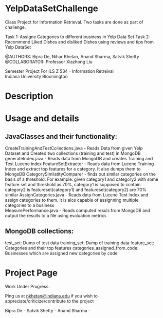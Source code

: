 YelpDataSetChallenge
====================

Class Project for Information Retrieval. Two tasks are done as part of challenge. 

Task 1: Assigne Categories to different business in Yelp Data Set
Task 2: Recommend Liked Dishes and disliked Dishes using reviews and tips from Yelp DataSet


@AUTHORS: Bipra De, Nihar Khetan, Anand Sharma, Satvik Shetty
@COLLABORATOR: Professor Xiazhong Liu

Semester Project For
ILS Z 534 - Information Retreival  
Indiana University Bloomington

Description
====================

Usage and details
====================
JavaClasses and their functionality:
------------------------------------
CreateTrainingAndTestCollections.java - Reads Data from given Yelp Dataset and Created two collections (training and test) in MongoDB 
generateIndex.java - Reads data from MongoDB and creates Training and Test Lucene index
FeatureSetExtractor -  Reads data from Lucene Training Index and extract top features for a category. It also dumps them to MongoDB
CategorySimilatityComparer - finds out similar categories on the basis of a threshold. For example: given category1 and category2 with 
			     some feature set and threshold as 70%, category1 is supposed to contain category2 is featureset(category1) and
			     featureset(category2) are 70% similar
AssignCategories.java - Reads data from Lucene Test Index and assign categories to them. It is alos capable of assignning multiple categories to a business			   
MeasurePerformance.java - Reads computed resuls from MongoDB and output the results to a file using evaluation metrics

 MongoDB collections:
 --------------------
 test_set: Dump of test data
 training_set: Dump of training data
 feature_set: Categories and their top features
 categories_assigned_from_code: Businesses which are assigned new categories by code
 
Project Page
====================

Work Under Progress:

Ping us at nkhetan@indiana.edu if you wish to appreciate/criticize/contribute to the project

Bipra De -
Satvik Shetty -
Anand Sharma - 

